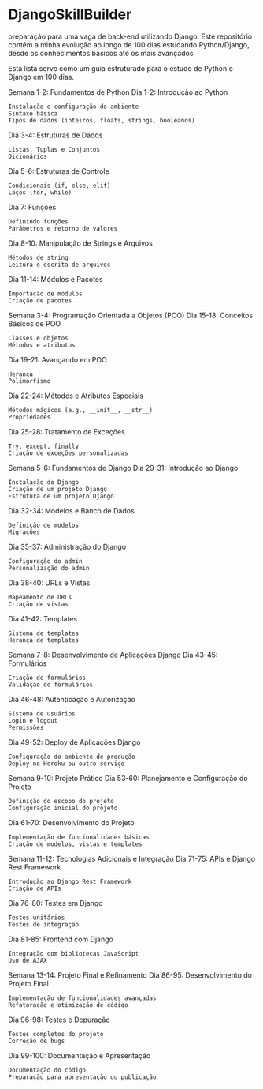 # DjangoSkillBuilder
preparação para uma vaga de back-end utilizando Django.
 Este repositório contém a minha evolução ao longo de 100 dias estudando Python/Django, desde os conhecimentos básicos até os mais avançados


Esta lista serve como um guia estruturado para o estudo de Python e Django em 100 dias. 

Semana 1-2: Fundamentos de Python
    Dia 1-2: Introdução ao Python

    Instalação e configuração do ambiente
    Sintaxe básica
    Tipos de dados (inteiros, floats, strings, booleanos)
Dia 3-4: Estruturas de Dados

    Listas, Tuplas e Conjuntos
    Dicionários
Dia 5-6: Estruturas de Controle

    Condicionais (if, else, elif)
    Laços (for, while)
Dia 7: Funções

    Definindo funções
    Parâmetros e retorno de valores
Dia 8-10: Manipulação de Strings e Arquivos

    Métodos de string
    Leitura e escrita de arquivos
Dia 11-14: Módulos e Pacotes

    Importação de módulos
    Criação de pacotes
Semana 3-4: Programação Orientada a Objetos (POO)
Dia 15-18: Conceitos Básicos de POO

    Classes e objetos
    Métodos e atributos
Dia 19-21: Avançando em POO

    Herança
    Polimorfismo
Dia 22-24: Métodos e Atributos Especiais

    Métodos mágicos (e.g., __init__, __str__)
    Propriedades
Dia 25-28: Tratamento de Exceções

    Try, except, finally
    Criação de exceções personalizadas
Semana 5-6: Fundamentos de Django
Dia 29-31: Introdução ao Django

    Instalação do Django
    Criação de um projeto Django
    Estrutura de um projeto Django
Dia 32-34: Modelos e Banco de Dados

    Definição de modelos
    Migrações
Dia 35-37: Administração do Django

    Configuração do admin
    Personalização do admin
Dia 38-40: URLs e Vistas

    Mapeamento de URLs
    Criação de vistas
Dia 41-42: Templates

    Sistema de templates
    Herança de templates
Semana 7-8: Desenvolvimento de Aplicações Django
Dia 43-45: Formulários

    Criação de formulários
    Validação de formulários
Dia 46-48: Autenticação e Autorização

    Sistema de usuários
    Login e logout
    Permissões
Dia 49-52: Deploy de Aplicações Django

    Configuração do ambiente de produção
    Deploy no Heroku ou outro serviço
Semana 9-10: Projeto Prático
Dia 53-60: Planejamento e Configuração do Projeto

    Definição do escopo do projeto
    Configuração inicial do projeto
Dia 61-70: Desenvolvimento do Projeto

    Implementação de funcionalidades básicas
    Criação de modelos, vistas e templates
Semana 11-12: Tecnologias Adicionais e Integração
Dia 71-75: APIs e Django Rest Framework

    Introdução ao Django Rest Framework
    Criação de APIs
Dia 76-80: Testes em Django

    Testes unitários
    Testes de integração
Dia 81-85: Frontend com Django

    Integração com bibliotecas JavaScript
    Uso de AJAX
Semana 13-14: Projeto Final e Refinamento
Dia 86-95: Desenvolvimento do Projeto Final

    Implementação de funcionalidades avançadas
    Refatoração e otimização de código
Dia 96-98: Testes e Depuração

    Testes completos do projeto
    Correção de bugs
Dia 99-100: Documentação e Apresentação

    Documentação do código
    Preparação para apresentação ou publicação
